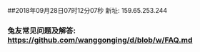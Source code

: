 ##2018年09月28日07时12分07秒 新址: 159.65.253.244
### 兔友常见问题及解答: https://github.com/wanggonging/d/blob/w/FAQ.md
